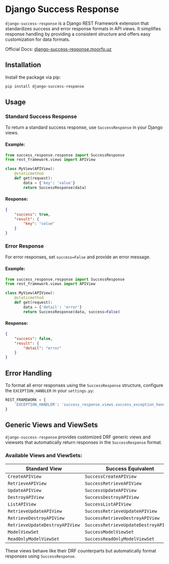 # Django Success Response

`django-success-response` is a Django REST Framework extension that standardizes success and error response formats in API views. It simplifies response handling by providing a consistent structure and offers easy customization for data formats.

Official Docs: [django-success-response.moorfo.uz](http://django-success-response.moorfo.uz/)

## Installation

Install the package via pip:

```bash
pip install django-success-response
```

## Usage

### Standard Success Response

To return a standard success response, use `SuccessResponse` in your Django views.

#### Example:

```python
from success_response.response import SuccessResponse
from rest_framework.views import APIView

class MyView(APIView):
    @staticmethod
    def get(request):
        data = {'key': 'value'}
        return SuccessResponse(data)
```

#### Response:

```json
{
    "success": true,
    "result": {
        "key": "value"
    }
}
```

### Error Response

For error responses, set `success=False` and provide an error message.

#### Example:

```python
from success_response.response import SuccessResponse
from rest_framework.views import APIView

class MyView(APIView):
    @staticmethod
    def get(request):
        data = {'detail': 'error'}
        return SuccessResponse(data, success=False)
```

#### Response:

```json
{
    "success": false,
    "result": {
        "detail": "error"
    }
}
```

## Error Handling

To format all error responses using the `SuccessResponse` structure, configure the `EXCEPTION_HANDLER` in your `settings.py`:

```python
REST_FRAMEWORK = {
    'EXCEPTION_HANDLER': 'success_response.views.success_exception_handler'
}
```

## Generic Views and ViewSets

`django-success-response` provides customized DRF generic views and viewsets that automatically return responses in the `SuccessResponse` format.

### Available Views and ViewSets:

| Standard View                  | Success Equivalent                     |
|---------------------------------|----------------------------------------|
| `CreateAPIView`                 | `SuccessCreateAPIView`                 |
| `RetrieveAPIView`               | `SuccessRetrieveAPIView`               |
| `UpdateAPIView`                 | `SuccessUpdateAPIView`                 |
| `DestroyAPIView`                | `SuccessDestroyAPIView`                |
| `ListAPIView`                   | `SuccessListAPIView`                   |
| `RetrieveUpdateAPIView`         | `SuccessRetrieveUpdateAPIView`         |
| `RetrieveDestroyAPIView`        | `SuccessRetrieveDestroyAPIView`        |
| `RetrieveUpdateDestroyAPIView`  | `SuccessRetrieveUpdateDestroyAPIView`  |
| `ModelViewSet`                  | `SuccessModelViewSet`                  |
| `ReadOnlyModelViewSet`          | `SuccessReadOnlyModelViewSet`          |

These views behave like their DRF counterparts but automatically format responses using `SuccessResponse`.
